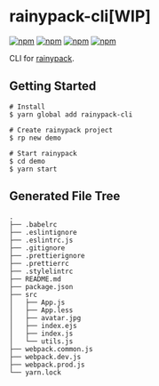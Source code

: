 # rainypack-cli[WIP]

[![npm](https://img.shields.io/npm/v/rainypack-cli.svg?style=flat-square)](https://www.npmjs.com/package/rainypack-cli)  [![npm](https://img.shields.io/npm/dm/rainypack-cli.svg?style=flat-square)](https://www.npmjs.com/package/rainypack-cli)  [![npm](https://img.shields.io/npm/dt/rainypack-cli.svg?style=flat-square)](https://www.npmjs.com/package/rainypack-cli)  [![npm](https://img.shields.io/npm/l/rainypack-cli.svg?style=flat-square)](https://www.npmjs.com/package/rainypack-cli)

CLI for [rainypack](https://github.com/geekrainy/rainypack).

## Getting Started

```shell
# Install
$ yarn global add rainypack-cli

# Create rainypack project
$ rp new demo

# Start rainypack
$ cd demo
$ yarn start
```

## Generated File Tree

```shell
.
├── .babelrc
├── .eslintignore
├── .eslintrc.js
├── .gitignore
├── .prettierignore
├── .prettierrc
├── .stylelintrc
├── README.md
├── package.json
├── src
│   ├── App.js
│   ├── App.less
│   ├── avatar.jpg
│   ├── index.ejs
│   ├── index.js
│   └── utils.js
├── webpack.common.js
├── webpack.dev.js
├── webpack.prod.js
└── yarn.lock
```

